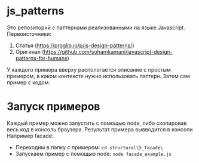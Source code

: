# js_patterns
Это репозиторий с паттернами реализованными на языке Javascript. 
Первоисточники:
1. Статья (https://proglib.io/p/js-design-patterns/)
2. Оригинал (https://github.com/sohamkamani/javascript-design-patterns-for-humans)

У каждого примера вверху распологается описание с простым примером, в каком контексте нужно использовать паттерн. Затем сам пример с кодом.

# Запуск примеров
Каждый пример можно запустить с помощью node, либо скопировав весь код в консоль браузера. Результат примера вывводится в консоли
Например facade:
* Переходим в папку с примером:
`cd structural\5_facade\`
* Запускаем пример с помощью node:
`node facade_example.js`
